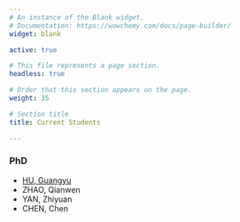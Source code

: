 ```yaml
---
# An instance of the Blank widget.
# Documentation: https://wowchemy.com/docs/page-builder/
widget: blank

active: true

# This file represents a page section.
headless: true

# Order that this section appears on the page.
weight: 35

# Section title
title: Current Students

---
```


### PhD

* [HU, Guangyu](https://guangyuhu.me/)
* ZHAO, Qianwen
* YAN, Zhiyuan
* CHEN, Chen

<!--- ### RA * FANG, Wenji --->